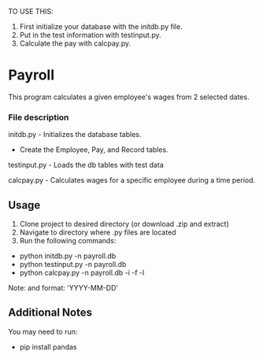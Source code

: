 TO USE THIS:
1. First initialize your database with the initdb.py file.
2. Put in the test information with testinput.py.
3. Calculate the pay with calcpay.py.

# Payroll

This program calculates a given employee's wages from 2 selected dates.

### File description
initdb.py - Initializes the database tables.
 - Create the Employee, Pay, and Record tables.

testinput.py - Loads the db tables with test data

calcpay.py - Calculates wages for a specific employee during a time period.

## Usage
1. Clone project to desired directory (or download .zip and extract)
2. Navigate to directory where .py files are located
3. Run the following commands:
  - python initdb.py -n payroll.db 
  - python testinput.py -n payroll.db
  - python calcpay.py -n payroll.db -i <employee-id> -f <start-date> -l <end-date>
  
Note: <start-date> and <end-date> format: 'YYYY-MM-DD'

## Additional Notes

You may need to run: 

- pip install pandas